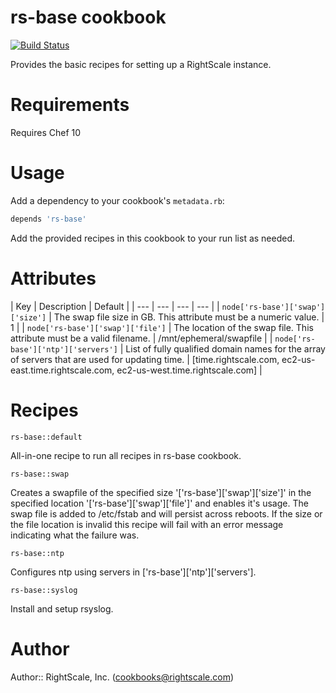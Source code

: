 # rs-base cookbook

[![Build Status](https://travis-ci.org/rightscale-cookbooks/rs-base.png?branch=master)](https://travis-ci.org/rightscale-cookbooks/rs-base)

Provides the basic recipes for setting up a RightScale instance.

# Requirements

Requires Chef 10

# Usage

Add a dependency to your cookbook's `metadata.rb`:

```ruby
depends 'rs-base'
```

Add the provided recipes in this cookbook to your run list as needed.

# Attributes

| Key | Description | Default |
| --- | --- | --- | --- |
| `node['rs-base']['swap']['size']`  | The swap file size in GB.  This attribute must be a numeric value. | 1 |
| `node['rs-base']['swap']['file']`  | The location of the swap file.  This attribute must be a valid filename. | /mnt/ephemeral/swapfile |
| `node['rs-base']['ntp']['servers']` | List of fully qualified domain names for the array of servers that are used for updating time. | [time.rightscale.com, ec2-us-east.time.rightscale.com, ec2-us-west.time.rightscale.com] |

# Recipes

`rs-base::default`

All-in-one recipe to run all recipes in rs-base cookbook.

`rs-base::swap`

Creates a swapfile of the specified size '['rs-base']['swap']['size']' in the
specified location '['rs-base']['swap']['file']' and enables it's usage.
The swap file is added to /etc/fstab and will persist across reboots.  If the size or the
file location is invalid this recipe will fail with an error message indicating what the
failure was.

`rs-base::ntp`

Configures ntp using servers in ['rs-base']['ntp']['servers'].

`rs-base::syslog`

Install and setup rsyslog.

# Author

Author:: RightScale, Inc. (<cookbooks@rightscale.com>)
